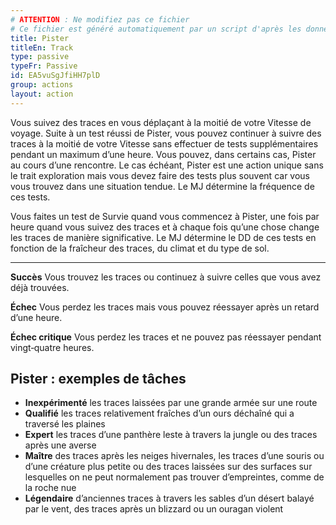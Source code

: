 ```yaml
---
# ATTENTION : Ne modifiez pas ce fichier
# Ce fichier est généré automatiquement par un script d'après les données du module Foundry VTT officiel et de sa traduction
title: Pister
titleEn: Track
type: passive
typeFr: Passive
id: EA5vuSgJfiHH7plD
group: actions
layout: action
---
```

Vous suivez des traces en vous déplaçant à la moitié de votre Vitesse de voyage. Suite à un test réussi de Pister, vous pouvez continuer à suivre des traces à la moitié de votre Vitesse sans effectuer de tests supplémentaires pendant un maximum d’une heure. Vous pouvez, dans certains cas, Pister au cours d’une rencontre. Le cas échéant, Pister est une action unique sans le trait exploration mais vous devez faire des tests plus souvent car vous vous trouvez dans une situation tendue. Le MJ détermine la fréquence de ces tests.

Vous faites un test de Survie quand vous commencez à Pister, une fois par heure quand vous suivez des traces et à chaque fois qu’une chose change les traces de manière significative. Le MJ détermine le DD de ces tests en fonction de la fraîcheur des traces, du climat et du type de sol.

----

**Succès** Vous trouvez les traces ou continuez à suivre celles que vous avez déjà trouvées.

**Échec** Vous perdez les traces mais vous pouvez réessayer après un retard d’une heure.

**Échec critique** Vous perdez les traces et ne pouvez pas réessayer pendant vingt‑quatre heures.

## Pister : exemples de tâches

- **Inexpérimenté** les traces laissées par une grande armée sur une route
- **Qualifié** les traces relativement fraîches d’un ours déchaîné qui a traversé les plaines
- **Expert** les traces d’une panthère leste à travers la jungle ou des traces après une averse
- **Maître** des traces après les neiges hivernales, les traces d’une souris ou d’une créature plus petite ou des traces laissées sur des surfaces sur lesquelles on ne peut normalement pas trouver d’empreintes, comme de la roche nue
- **Légendaire** d’anciennes traces à travers les sables d’un désert balayé par le vent, des traces après un blizzard ou un ouragan violent

